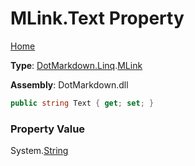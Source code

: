 # MLink\.Text Property

[Home](../../../../README.md)

**Type**: [DotMarkdown.Linq](../../README.md)\.[MLink](../README.md)

**Assembly**: DotMarkdown\.dll

```csharp
public string Text { get; set; }
```

### Property Value

System\.[String](https://docs.microsoft.com/en-us/dotnet/api/system.string)

